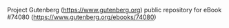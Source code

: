 Project Gutenberg (https://www.gutenberg.org) public repository for eBook #74080 (https://www.gutenberg.org/ebooks/74080)
